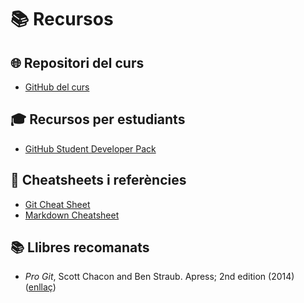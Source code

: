 # 📚 Recursos

## 🌐 Repositori del curs

- [GitHub del curs](https://github.com/curs-git-fp)

## 🎓 Recursos per estudiants

- [GitHub Student Developer Pack](https://education.github.com/pack)

## 📖 Cheatsheets i referències

- [Git Cheat Sheet](https://education.github.com/git-cheat-sheet-education.pdf)
- [Markdown Cheatsheet](https://github.com/adam-p/markdown-here/wiki/Markdown-Cheatsheet)

## 📚 Llibres recomanats

- _Pro Git_, Scott Chacon and Ben Straub. Apress; 2nd edition (2014) ([enllaç](https://git-scm.com/book/en/v2))
